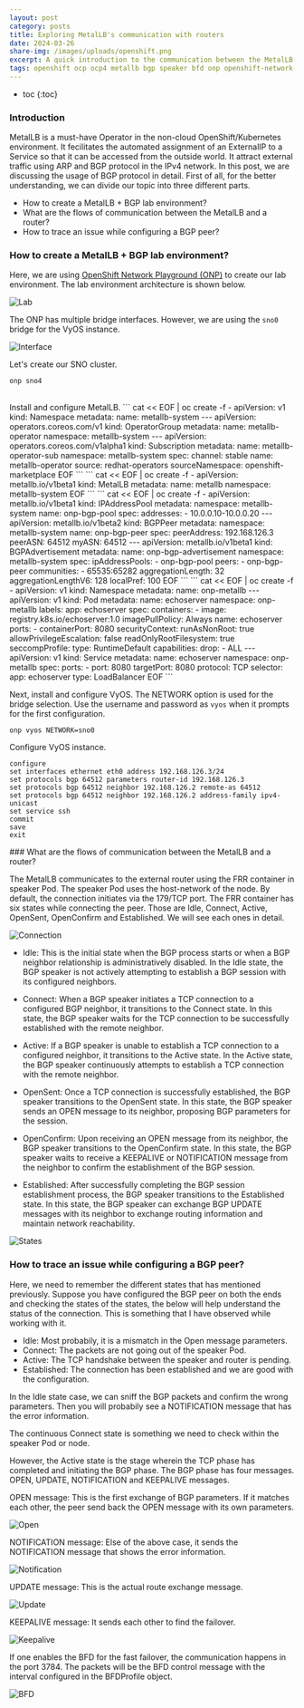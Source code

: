 ```yaml
---
layout: post
category: posts
title: Exploring MetalLB's communication with routers
date: 2024-03-26
share-img: /images/uploads/openshift.png
excerpt: A quick introduction to the communication between the MetalLB speaker Pod and router.
tags: openshift ocp ocp4 metallb bgp speaker bfd onp openshift-network-playground
---
```

* toc
{:toc}

### Introduction

MetalLB is a must-have Operator in the non-cloud OpenShift/Kubernetes environment. It fecilitates the automated assignment of an ExternalIP to a Service so that it can be accessed from the outside world. It attract external traffic using ARP and BGP protocol in the IPv4 network. In this post, we are discussing the usage of BGP protocol in detail. First of all, for the better understanding, we can divide our topic into three different parts.

- How to create a MetalLB + BGP lab environment?
- What are the flows of communication between the MetalLB and a router?
- How to trace an issue while configuring a BGP peer?

### How to create a MetalLB + BGP lab environment?

Here, we are using [OpenShift Network Playground (ONP)](https://github.com/kevydotvinu/openshift-network-playground) to create our lab environment. The lab environment architecture is shown below.

![Lab](/images/lab.png)

The ONP has multiple bridge interfaces. However, we are using the `sno0` bridge for the VyOS instance.

![Interface](/images/iface.png)

Let's create our SNO cluster.
```
onp sno4
```
<html>
<head>
  <link rel="stylesheet" type="text/css" href="/assets/css/asciinema-player.css" />
</head>
<body>
  <div id="sno4"></div>
  <script src="/assets/js/asciinema-player.min.js"></script>
  <script>
    AsciinemaPlayer.create(
      '/assets/cast/sno4.cast',
      document.getElementById('sno4'),
      { cols: 147, rows: 30, controls: true, theme: 'gruvbox' }
    );
  </script>
</body>
</html>
<br>
Install and configure MetalLB.
```
cat << EOF | oc create -f -
apiVersion: v1
kind: Namespace
metadata:
  name: metallb-system
---
apiVersion: operators.coreos.com/v1
kind: OperatorGroup
metadata:
  name: metallb-operator
  namespace: metallb-system
---
apiVersion: operators.coreos.com/v1alpha1
kind: Subscription
metadata:
  name: metallb-operator-sub
  namespace: metallb-system
spec:
  channel: stable
  name: metallb-operator
  source: redhat-operators
  sourceNamespace: openshift-marketplace
EOF
```
```
cat << EOF | oc create -f -
apiVersion: metallb.io/v1beta1
kind: MetalLB
metadata:
  name: metallb
  namespace: metallb-system
EOF
```
```
cat << EOF | oc create -f -
apiVersion: metallb.io/v1beta1
kind: IPAddressPool
metadata:
  namespace: metallb-system
  name: onp-bgp-pool
spec:
  addresses:
    - 10.0.0.10-10.0.0.20
---
apiVersion: metallb.io/v1beta2
kind: BGPPeer
metadata:
  namespace: metallb-system
  name: onp-bgp-peer
spec:
  peerAddress: 192.168.126.3
  peerASN: 64512
  myASN: 64512
---
apiVersion: metallb.io/v1beta1
kind: BGPAdvertisement
metadata:
  name: onp-bgp-advertisement
  namespace: metallb-system
spec:
  ipAddressPools:
    - onp-bgp-pool
  peers:
    - onp-bgp-peer
  communities:
    - 65535:65282
  aggregationLength: 32
  aggregationLengthV6: 128
  localPref: 100
EOF
```
```
cat << EOF | oc create -f -
apiVersion: v1
kind: Namespace
metadata:
  name: onp-metallb
---
apiVersion: v1
kind: Pod
metadata:
  name: echoserver
  namespace: onp-metallb
  labels:
    app: echoserver
spec:
  containers:
  - image: registry.k8s.io/echoserver:1.0
    imagePullPolicy: Always
    name: echoserver
    ports:
    - containerPort: 8080
    securityContext:
      runAsNonRoot: true
      allowPrivilegeEscalation: false
      readOnlyRootFilesystem: true
      seccompProfile:
        type: RuntimeDefault
      capabilities:
        drop:
        - ALL
---
apiVersion: v1
kind: Service
metadata:
  name: echoserver
  namespace: onp-metallb
spec:
  ports:
  - port: 8080
    targetPort: 8080
    protocol: TCP
  selector:
    app: echoserver
  type: LoadBalancer
EOF
```

Next, install and configure VyOS. The NETWORK option is used for the bridge selection. Use the username and password as `vyos` when it prompts for the first configuration.
```
onp vyos NETWORK=sno0
```
Configure VyOS instance.
```
configure
set interfaces ethernet eth0 address 192.168.126.3/24
set protocols bgp 64512 parameters router-id 192.168.126.3
set protocols bgp 64512 neighbor 192.168.126.2 remote-as 64512
set protocols bgp 64512 neighbor 192.168.126.2 address-family ipv4-unicast
set service ssh
commit
save
exit
```
<html>
<head>
  <link rel="stylesheet" type="text/css" href="/assets/css/asciinema-player.css" />
</head>
<body>
  <div id="vyos"></div>
  <script src="/assets/js/asciinema-player.min.js"></script>
  <script>
    AsciinemaPlayer.create(
      '/assets/cast/vyos.cast',
      document.getElementById('vyos'),
      { cols: 174, rows: 30, controls: true, theme: 'gruvbox' }
    );
  </script>
</body>
</html>
### What are the flows of communication between the MetalLB and a router?

The MetalLB communicates to the external router using the FRR container in speaker Pod. The speaker Pod uses the host-network of the node. By default, the connection initiates via the 179/TCP port. The FRR container has six states while connecting the peer. Those are Idle, Connect, Active, OpenSent, OpenConfirm and Established. We will see each ones in detail.

![Connection](/images/connection.png)

- Idle: This is the initial state when the BGP process starts or when a BGP neighbor relationship is administratively disabled. In the Idle state, the BGP speaker is not actively attempting to establish a BGP session with its configured neighbors.

- Connect: When a BGP speaker initiates a TCP connection to a configured BGP neighbor, it transitions to the Connect state. In this state, the BGP speaker waits for the TCP connection to be successfully established with the remote neighbor.

- Active: If a BGP speaker is unable to establish a TCP connection to a configured neighbor, it transitions to the Active state. In the Active state, the BGP speaker continuously attempts to establish a TCP connection with the remote neighbor.

- OpenSent: Once a TCP connection is successfully established, the BGP speaker transitions to the OpenSent state. In this state, the BGP speaker sends an OPEN message to its neighbor, proposing BGP parameters for the session.

- OpenConfirm: Upon receiving an OPEN message from its neighbor, the BGP speaker transitions to the OpenConfirm state. In this state, the BGP speaker waits to receive a KEEPALIVE or NOTIFICATION message from the neighbor to confirm the establishment of the BGP session.

- Established: After successfully completing the BGP session establishment process, the BGP speaker transitions to the Established state. In this state, the BGP speaker can exchange BGP UPDATE messages with its neighbor to exchange routing information and maintain network reachability.

![States](/images/states.png)

### How to trace an issue while configuring a BGP peer?

Here, we need to remember the different states that has mentioned previously. Suppose you have configured the BGP peer on both the ends and checking the states of the states, the below will help understand the status of the connection. This is something that I have observed while working with it.

- Idle:        Most probabily, it is a mismatch in the Open message parameters.
- Connect:     The packets are not going out of the speaker Pod.
- Active:      The TCP handshake between the speaker and router is pending.
- Established: The connection has been established and we are good with the configuration.

In the Idle state case, we can sniff the BGP packets and confirm the wrong parameters. Then you will probabily see a NOTIFICATION message that has the error information.

The continuous Connect state is something we need to check within the speaker Pod or node.

However, the Active state is the stage wherein the TCP phase has completed and initiating the BGP phase. The BGP phase has four messages. OPEN, UPDATE, NOTIFICATION and KEEPALIVE messages.

OPEN message:          This is the first exchange of BGP parameters. If it matches each other, the peer send back the OPEN message with its own parameters.

![Open](/images/open.png)

NOTIFICATION message:  Else of the above case, it sends the NOTIFICATION message that shows the error information.

![Notification](/images/notification.png)

UPDATE message:        This is the actual route exchange message.

![Update](/images/update.png)

KEEPALIVE message:     It sends each other to find the failover.

![Keepalive](/images/keepalive.png)

If one enables the BFD for the fast failover, the communication happens in the port 3784. The packets will be the BFD control message with the interval configured in the BFDProfile object.

![BFD](/images/bfd.png)

